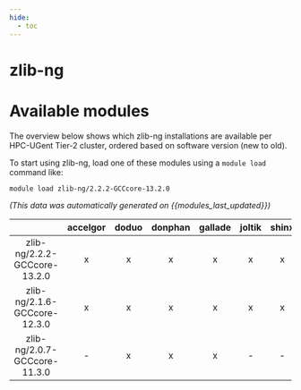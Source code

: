 ```yaml
---
hide:
  - toc
---
```


zlib-ng
=======

# Available modules


The overview below shows which zlib-ng installations are available per HPC-UGent Tier-2 cluster, ordered based on software version (new to old).

To start using zlib-ng, load one of these modules using a `module load` command like:

```shell
module load zlib-ng/2.2.2-GCCcore-13.2.0
```

*(This data was automatically generated on {{modules_last_updated}})*  

| |accelgor|doduo|donphan|gallade|joltik|shinx|
| :---: | :---: | :---: | :---: | :---: | :---: | :---: |
|zlib-ng/2.2.2-GCCcore-13.2.0|x|x|x|x|x|x|
|zlib-ng/2.1.6-GCCcore-12.3.0|x|x|x|x|x|x|
|zlib-ng/2.0.7-GCCcore-11.3.0|-|x|x|x|-|-|
